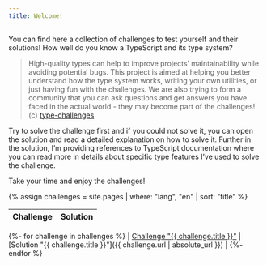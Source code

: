```yaml
---
title: Welcome!
---
```


You can find here a collection of challenges to test yourself and their solutions!
How well do you know a TypeScript and its type system?

> High-quality types can help to improve projects’ maintainability while avoiding potential bugs.
> This project is aimed at helping you better understand how the type system works, writing your own utilities, or just having fun with the challenges.
> We are also trying to form a community that you can ask questions and get answers you have faced in the actual world - they may become part of the challenges!
> (c) [type-challenges](https://github.com/type-challenges/type-challenges)

Try to solve the challenge first and if you could not solve it, you can open the solution and read a detailed explanation on how to solve it. Further in the solution, I’m providing references to TypeScript documentation where you can read more in details about specific type features I’ve used to solve the challenge.

Take your time and enjoy the challenges!

{% assign challenges = site.pages | where: "lang", "en" | sort: "title" %}

| Challenge | Solution |
| :-------: | :------: |
{%- for challenge in challenges %}
| [Challenge "{{ challenge.title }}"](<https://tsch.js.org/{{ challenge.id }}>) | [Solution "{{ challenge.title }}"]({{ challenge.url | absolute_url }}) |
{%- endfor %}
